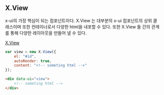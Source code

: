 ## X.View
x-ui의 가장 핵심이 되는 컴포넌트이다. X.View 는 대부분의 x-ui 컴포넌트의 상위 클래스이며 또한 컨테이너로서 다양한 html을 내포할 수 있다. 또한 X.View 들 간의 관계를 통해 다양한 레이아웃을 만들어 낼 수 있다.

[X.View](./assets/x-ui-1.0.3/doc/X.View.html)

```javascript
var view = new X.View({
	el: "#id",
	autoRender: true,
	content: "<!-- someting html -->"
});
```

```html
<div data-ui="view">
	<!-- someting html -->
</div>
```

